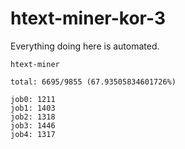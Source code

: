 # htext-miner-kor-3

Everything doing here is automated.

```
htext-miner

total: 6695/9855 (67.93505834601726%)

job0: 1211
job1: 1403
job2: 1318
job3: 1446
job4: 1317
```
